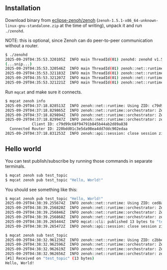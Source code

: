## Installation

Download binary from [eclipse-zenoh/zenoh](https://github.com/eclipse-zenoh/zenoh/releases) (`zenoh-1.5.1-x86_64-unknown-linux-gnu-standalone.zip` at the time of writing), unpack it and run `./zenohd`.

NOTE: this is optional, since Zenoh can do peer-to-peer communication without a router.

```sh
$ ./zenohd
2025-09-29T04:35:53.320105Z  INFO main ThreadId(01) zenohd: zenohd v1.5.1 built with rustc 1.85.0 (4d91de4e4 2025-02-17)
(...snip...)
2025-09-29T04:35:53.320546Z  INFO main ThreadId(01) zenoh::net::runtime: Using ZID: 220bdd01c3e5da98ea4dd7ddc902edaa
2025-09-29T04:35:53.321183Z  INFO main ThreadId(01) zenoh::net::runtime::orchestrator: Zenoh can be reached at: tcp/[fe80::215:5dff:febc:af16]:7447
2025-09-29T04:35:53.321207Z  INFO main ThreadId(01) zenoh::net::runtime::orchestrator: Zenoh can be reached at: tcp/172.24.63.58:7447
2025-09-29T04:35:53.321221Z  INFO main ThreadId(01) zenoh::net::runtime::orchestrator: zenohd listening scout messages on 224.0.0.224:7446
```

Run `mqcat` and make sure it connects.

```sh
$ mqcat zenoh info
2025-09-29T04:37:18.828513Z  INFO zenoh::net::runtime: Using ZID: c79d99c68f94791b845b44ab2d89a838
2025-09-29T04:37:18.829865Z  INFO zenoh::net::runtime::orchestrator: Zenoh can be reached at: tcp/[fe80::215:5dff:febc:af16]:42157
2025-09-29T04:37:18.829894Z  INFO zenoh::net::runtime::orchestrator: Zenoh can be reached at: tcp/172.24.63.58:42157
2025-09-29T04:37:18.829947Z  INFO zenoh::net::runtime::orchestrator: zenohd listening scout messages on 224.0.0.224:7446
            Client ID: c79d99c68f94791b845b44ab2d89a838
  Connected Router ID: 220bdd01c3e5da98ea4dd7ddc902edaa
2025-09-29T04:37:18.831253Z  INFO zenoh::api::session: close session zid=c79d99c68f94791b845b44ab2d89a838
```

## Hello world

You can test publish/subscribe by running those commands in separate terminals.

```sh
$ mqcat zenoh sub test_topic
$ mqcat zenoh pub test_topic "Hello, World!"
```

You should see something like this:

```sh
$ mqcat zenoh pub test_topic "Hello, World!"
2025-09-29T04:38:39.255674Z  INFO zenoh::net::runtime: Using ZID: ced8a17942969353a910f80d675d53c5
2025-09-29T04:38:39.256820Z  INFO zenoh::net::runtime::orchestrator: Zenoh can be reached at: tcp/[fe80::215:5dff:febc:af16]:33323
2025-09-29T04:38:39.256846Z  INFO zenoh::net::runtime::orchestrator: Zenoh can be reached at: tcp/172.24.63.58:33323
2025-09-29T04:38:39.256868Z  INFO zenoh::net::runtime::orchestrator: zenohd listening scout messages on 224.0.0.224:7446
2025-09-29T04:38:39.265444Z  INFO mqcat::cli: published 13 bytes to "test_topic"
2025-09-29T04:38:39.265472Z  INFO zenoh::api::session: close session zid=ced8a17942969353a910f80d675d53c5
```

```sh
$ mqcat zenoh sub test_topic
2025-09-29T04:38:32.961236Z  INFO zenoh::net::runtime: Using ZID: c2bbe80cb057cbd5d52ee1c8c9aeaff1
2025-09-29T04:38:32.962596Z  INFO zenoh::net::runtime::orchestrator: Zenoh can be reached at: tcp/[fe80::215:5dff:febc:af16]:35639
2025-09-29T04:38:32.962619Z  INFO zenoh::net::runtime::orchestrator: Zenoh can be reached at: tcp/172.24.63.58:35639
2025-09-29T04:38:32.962656Z  INFO zenoh::net::runtime::orchestrator: zenohd listening scout messages on 224.0.0.224:7446
[#1] Received on "test_topic" (13 bytes)
Hello, World!

```
